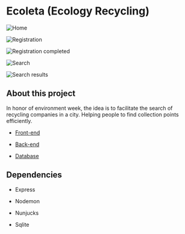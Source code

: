 # Ecoleta (Ecology Recycling)

![Home](https://i.imgur.com/QHCPizh.png)

![Registration](https://imgur.com/tCpDwrc.png)

![Registration completed](https://imgur.com/LcaM3bI.png)

![Search](https://imgur.com/nlgP6up.png)

![Search results](https://imgur.com/U8WLsRO.png)

## About this project

In honor of environment week, the idea is to facilitate the search of recycling companies in a city. Helping people to find collection points efficiently.

- [Front-end](https://www.notion.so/Front-end-7c8a1a9a6df547058f1473f899a3b9c4)

- [Back-end](https://www.notion.so/Back-end-a5747fd6bfa34e799e6e0ded51f5ec63)

- [Database](https://www.notion.so/Banco-de-Dados-5486eedc84d245a289d6004d34597f22)

## Dependencies

- Express

- Nodemon

- Nunjucks

- Sqlite